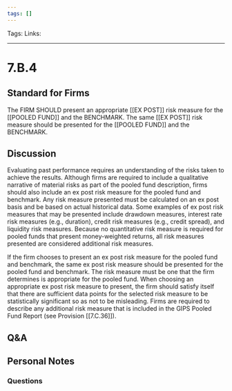 ```yaml
---
tags: []
---
```

Tags:
Links: 
___
# 7.B.4
## Standard for Firms
The FIRM SHOULD present an appropriate [[EX POST]] risk measure for the [[POOLED FUND]] and the BENCHMARK. The same [[EX POST]] risk measure should be presented for the [[POOLED FUND]] and the BENCHMARK.
## Discussion
Evaluating past performance requires an understanding of the risks taken to achieve the results. Although firms are required to include a qualitative narrative of material risks as part of the pooled fund description, firms should also include an ex post risk measure for the pooled fund and benchmark. Any risk measure presented must be calculated on an ex post basis and be based on actual historical data. Some examples of ex post risk measures that may be presented include drawdown measures, interest rate risk measures (e.g., duration), credit risk measures (e.g., credit spread), and liquidity risk measures. Because no quantitative risk measure is required for pooled funds that present money-weighted returns, all risk measures presented are considered additional risk measures.

If the firm chooses to present an ex post risk measure for the pooled fund and benchmark, the same ex post risk measure should be presented for the pooled fund and benchmark. The risk measure must be one that the firm determines is appropriate for the pooled fund. When choosing an appropriate ex post risk measure to present, the firm should satisfy itself that there are sufficient data points for the selected risk measure to be statistically significant so as not to be misleading. Firms are required to describe any additional risk measure that is included in the GIPS Pooled Fund Report (see Provision [[7.C.36]]).
## Q&A

## Personal Notes

### Questions